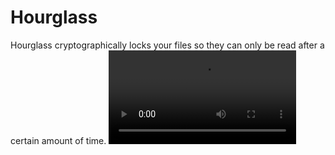 # Hourglass
Hourglass cryptographically locks your files so they can only be read after a certain amount of time.
![Screencast](https://u.pomf.is/qvngip.webm "Screencast")

